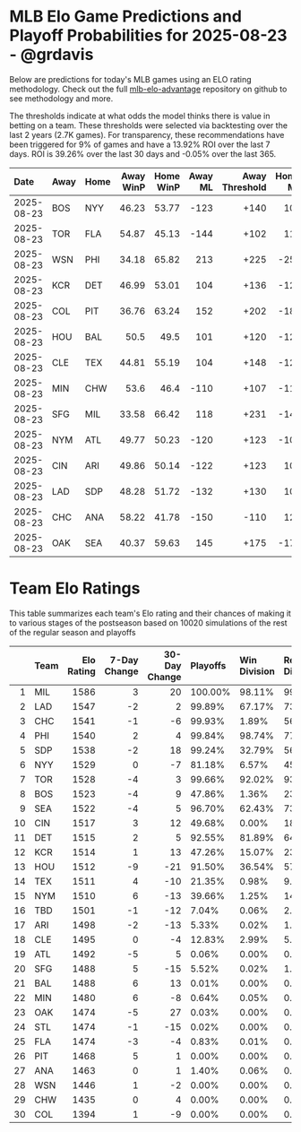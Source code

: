 # MLB Elo Game Predictions and Playoff Probabilities for 2025-08-23 - @grdavis
Below are predictions for today's MLB games using an ELO rating methodology. Check out the full [mlb-elo-advantage](https://github.com/grdavis/mlb-elo-advantage) repository on github to see methodology and more.

The thresholds indicate at what odds the model thinks there is value in betting on a team. These thresholds were selected via backtesting over the last 2 years (2.7K games). For transparency, these recommendations have been triggered for 9% of games and have a 13.92% ROI over the last 7 days. ROI is 39.26% over the last 30 days and -0.05% over the last 365.

| Date       | Away   | Home   |   Away WinP |   Home WinP |   Away ML |   Away Threshold |   Home ML |   Home Threshold |
|:-----------|:-------|:-------|------------:|------------:|----------:|-----------------:|----------:|-----------------:|
| 2025-08-23 | BOS    | NYY    |       46.23 |       53.77 |      -123 |             +140 |       101 |             +106 |
| 2025-08-23 | TOR    | FLA    |       54.87 |       45.13 |      -144 |             +102 |       118 |             +146 |
| 2025-08-23 | WSN    | PHI    |       34.18 |       65.82 |       213 |             +225 |      -258 |             -146 |
| 2025-08-23 | KCR    | DET    |       46.99 |       53.01 |       104 |             +136 |      -126 |             +109 |
| 2025-08-23 | COL    | PIT    |       36.76 |       63.24 |       152 |             +202 |      -181 |             -132 |
| 2025-08-23 | HOU    | BAL    |       50.5  |       49.5  |       101 |             +120 |      -122 |             +124 |
| 2025-08-23 | CLE    | TEX    |       44.81 |       55.19 |       104 |             +148 |      -126 |             +101 |
| 2025-08-23 | MIN    | CHW    |       53.6  |       46.4  |      -110 |             +107 |      -110 |             +139 |
| 2025-08-23 | SFG    | MIL    |       33.58 |       66.42 |       118 |             +231 |      -144 |             -149 |
| 2025-08-23 | NYM    | ATL    |       49.77 |       50.23 |      -120 |             +123 |      -101 |             +121 |
| 2025-08-23 | CIN    | ARI    |       49.86 |       50.14 |      -122 |             +123 |       100 |             +121 |
| 2025-08-23 | LAD    | SDP    |       48.28 |       51.72 |      -132 |             +130 |       108 |             +115 |
| 2025-08-23 | CHC    | ANA    |       58.22 |       41.78 |      -150 |             -110 |       123 |             +166 |
| 2025-08-23 | OAK    | SEA    |       40.37 |       59.63 |       145 |             +175 |      -178 |             -116 |

# Team Elo Ratings
This table summarizes each team's Elo rating and their chances of making it to various stages of the postseason based on 10020 simulations of the rest of the regular season and playoffs

|    | Team   |   Elo Rating |   7-Day Change |   30-Day Change | Playoffs   | Win Division   | Reach Div. Rd.   | Reach CS   | Reach WS   | Win WS   |
|---:|:-------|-------------:|---------------:|----------------:|:-----------|:---------------|:-----------------|:-----------|:-----------|:---------|
|  1 | MIL    |         1586 |              3 |              20 | 100.00%    | 98.11%         | 99.28%           | 66.90%     | 46.80%     | 34.86%   |
|  2 | LAD    |         1547 |             -2 |               2 | 99.89%     | 67.17%         | 73.59%           | 38.17%     | 15.73%     | 9.29%    |
|  3 | CHC    |         1541 |             -1 |              -6 | 99.93%     | 1.89%          | 56.27%           | 18.59%     | 9.60%      | 5.69%    |
|  4 | PHI    |         1540 |              2 |               4 | 99.84%     | 98.74%         | 77.95%           | 39.18%     | 14.50%     | 8.44%    |
|  5 | SDP    |         1538 |             -2 |              18 | 99.24%     | 32.79%         | 56.57%           | 24.06%     | 10.12%     | 5.93%    |
|  6 | NYY    |         1529 |              0 |              -7 | 81.18%     | 6.57%          | 45.43%           | 23.19%     | 13.37%     | 4.78%    |
|  7 | TOR    |         1528 |             -4 |               3 | 99.66%     | 92.02%         | 93.74%           | 50.91%     | 27.24%     | 10.19%   |
|  8 | BOS    |         1523 |             -4 |               9 | 47.86%     | 1.36%          | 23.67%           | 11.67%     | 5.81%      | 2.09%    |
|  9 | SEA    |         1522 |             -4 |               5 | 96.70%     | 62.43%         | 73.16%           | 37.93%     | 18.75%     | 6.59%    |
| 10 | CIN    |         1517 |              3 |              12 | 49.68%     | 0.00%          | 18.74%           | 7.00%      | 1.95%      | 0.97%    |
| 11 | DET    |         1515 |              2 |               5 | 92.55%     | 81.89%         | 64.22%           | 31.17%     | 14.42%     | 4.25%    |
| 12 | KCR    |         1514 |              1 |              13 | 47.26%     | 15.07%         | 23.87%           | 10.83%     | 5.17%      | 1.73%    |
| 13 | HOU    |         1512 |             -9 |             -21 | 91.50%     | 36.54%         | 57.50%           | 26.39%     | 11.91%     | 3.70%    |
| 14 | TEX    |         1511 |              4 |             -10 | 21.35%     | 0.98%          | 9.61%            | 4.41%      | 2.05%      | 0.67%    |
| 15 | NYM    |         1510 |              6 |             -13 | 39.66%     | 1.25%          | 14.04%           | 5.07%      | 1.13%      | 0.46%    |
| 16 | TBD    |         1501 |             -1 |             -12 | 7.04%      | 0.06%          | 2.98%            | 1.29%      | 0.55%      | 0.13%    |
| 17 | ARI    |         1498 |             -2 |             -13 | 5.33%      | 0.02%          | 1.58%            | 0.50%      | 0.09%      | 0.04%    |
| 18 | CLE    |         1495 |              0 |              -4 | 12.83%     | 2.99%          | 5.11%            | 1.99%      | 0.66%      | 0.16%    |
| 19 | ATL    |         1492 |             -5 |               5 | 0.06%      | 0.00%          | 0.02%            | 0.00%      | 0.00%      | 0.00%    |
| 20 | SFG    |         1488 |              5 |             -15 | 5.52%      | 0.02%          | 1.78%            | 0.48%      | 0.09%      | 0.03%    |
| 21 | BAL    |         1488 |              6 |              13 | 0.01%      | 0.00%          | 0.00%            | 0.00%      | 0.00%      | 0.00%    |
| 22 | MIN    |         1480 |              6 |              -8 | 0.64%      | 0.05%          | 0.18%            | 0.08%      | 0.04%      | 0.01%    |
| 23 | OAK    |         1474 |             -5 |              27 | 0.03%      | 0.00%          | 0.01%            | 0.01%      | 0.00%      | 0.00%    |
| 24 | STL    |         1474 |             -1 |             -15 | 0.02%      | 0.00%          | 0.01%            | 0.00%      | 0.00%      | 0.00%    |
| 25 | FLA    |         1474 |             -3 |              -4 | 0.83%      | 0.01%          | 0.17%            | 0.05%      | 0.00%      | 0.00%    |
| 26 | PIT    |         1468 |              5 |               1 | 0.00%      | 0.00%          | 0.00%            | 0.00%      | 0.00%      | 0.00%    |
| 27 | ANA    |         1463 |              0 |               1 | 1.40%      | 0.06%          | 0.51%            | 0.14%      | 0.04%      | 0.00%    |
| 28 | WSN    |         1446 |              1 |              -2 | 0.00%      | 0.00%          | 0.00%            | 0.00%      | 0.00%      | 0.00%    |
| 29 | CHW    |         1435 |              0 |               4 | 0.00%      | 0.00%          | 0.00%            | 0.00%      | 0.00%      | 0.00%    |
| 30 | COL    |         1394 |              1 |              -9 | 0.00%      | 0.00%          | 0.00%            | 0.00%      | 0.00%      | 0.00%    |